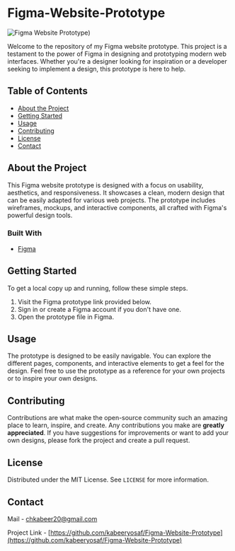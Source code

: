 # Figma-Website-Prototype

![Figma Website Prototype](https://ibb.co/j68Y8rb))

Welcome to the repository of my Figma website prototype. This project is a testament to the power of Figma in designing and prototyping modern web interfaces. Whether you're a designer looking for inspiration or a developer seeking to implement a design, this prototype is here to help.

## Table of Contents

- [About the Project](#about-the-project)
- [Getting Started](#getting-started)
- [Usage](#usage)
- [Contributing](#contributing)
- [License](#license)
- [Contact](#contact)

## About the Project

This Figma website prototype is designed with a focus on usability, aesthetics, and responsiveness. It showcases a clean, modern design that can be easily adapted for various web projects. The prototype includes wireframes, mockups, and interactive components, all crafted with Figma's powerful design tools.

### Built With

- [Figma](https://www.figma.com/)

## Getting Started

To get a local copy up and running, follow these simple steps.

1. Visit the Figma prototype link provided below.
2. Sign in or create a Figma account if you don't have one.
3. Open the prototype file in Figma.

## Usage

The prototype is designed to be easily navigable. You can explore the different pages, components, and interactive elements to get a feel for the design. Feel free to use the prototype as a reference for your own projects or to inspire your own designs.

## Contributing

Contributions are what make the open-source community such an amazing place to learn, inspire, and create. Any contributions you make are **greatly appreciated**. If you have suggestions for improvements or want to add your own designs, please fork the project and create a pull request.

## License

Distributed under the MIT License. See `LICENSE` for more information.

## Contact

Mail - chkabeer20@gmail.com

Project Link - [https://github.com/kabeeryosaf/Figma-Website-Prototype](https://github.com/kabeeryosaf/Figma-Website-Prototype)
